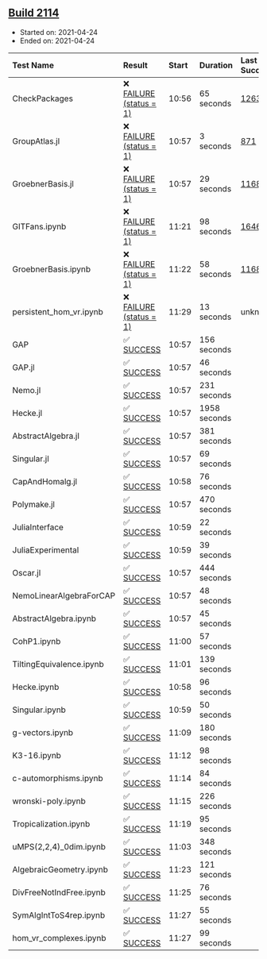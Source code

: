 ## [Build 2114](https://oscarci.mathematik.uni-kl.de/job/oscar-stable/2114/)

* Started on: 2021-04-24
* Ended on: 2021-04-24

| Test Name    | Result | Start | Duration | Last Success | First Failure |
|:-------------|:-------|:------|:---------|:-------------|:--------------|
| CheckPackages | ❌ [FAILURE (status = 1)](https://oscarci.mathematik.uni-kl.de/job/oscar-stable/2114/artifact/logs/build-2114/CheckPackages.log) | 10:56 | 65 seconds | [1263](https://oscarci.mathematik.uni-kl.de/job/oscar-stable/1263/) | [1264](https://oscarci.mathematik.uni-kl.de/job/oscar-stable/1264/) |
| GroupAtlas.jl | ❌ [FAILURE (status = 1)](https://oscarci.mathematik.uni-kl.de/job/oscar-stable/2114/artifact/logs/build-2114/GroupAtlas.jl.log) | 10:57 | 3 seconds | [871](https://oscarci.mathematik.uni-kl.de/job/oscar-stable/871/) | [872](https://oscarci.mathematik.uni-kl.de/job/oscar-stable/872/) |
| GroebnerBasis.jl | ❌ [FAILURE (status = 1)](https://oscarci.mathematik.uni-kl.de/job/oscar-stable/2114/artifact/logs/build-2114/GroebnerBasis.jl.log) | 10:57 | 29 seconds | [1168](https://oscarci.mathematik.uni-kl.de/job/oscar-stable/1168/) | [1169](https://oscarci.mathematik.uni-kl.de/job/oscar-stable/1169/) |
| GITFans.ipynb | ❌ [FAILURE (status = 1)](https://oscarci.mathematik.uni-kl.de/job/oscar-stable/2114/artifact/logs/build-2114/GITFans.ipynb.log) | 11:21 | 98 seconds | [1646](https://oscarci.mathematik.uni-kl.de/job/oscar-stable/1646/) | [1647](https://oscarci.mathematik.uni-kl.de/job/oscar-stable/1647/) |
| GroebnerBasis.ipynb | ❌ [FAILURE (status = 1)](https://oscarci.mathematik.uni-kl.de/job/oscar-stable/2114/artifact/logs/build-2114/GroebnerBasis.ipynb.log) | 11:22 | 58 seconds | [1168](https://oscarci.mathematik.uni-kl.de/job/oscar-stable/1168/) | [1169](https://oscarci.mathematik.uni-kl.de/job/oscar-stable/1169/) |
| persistent_hom_vr.ipynb | ❌ [FAILURE (status = 1)](https://oscarci.mathematik.uni-kl.de/job/oscar-stable/2114/artifact/logs/build-2114/persistent_hom_vr.ipynb.log) | 11:29 | 13 seconds | unknown | unknown |
| GAP | ✅ [SUCCESS](https://oscarci.mathematik.uni-kl.de/job/oscar-stable/2114/artifact/logs/build-2114/GAP.log) | 10:57 | 156 seconds |  |  |
| GAP.jl | ✅ [SUCCESS](https://oscarci.mathematik.uni-kl.de/job/oscar-stable/2114/artifact/logs/build-2114/GAP.jl.log) | 10:57 | 46 seconds |  |  |
| Nemo.jl | ✅ [SUCCESS](https://oscarci.mathematik.uni-kl.de/job/oscar-stable/2114/artifact/logs/build-2114/Nemo.jl.log) | 10:57 | 231 seconds |  |  |
| Hecke.jl | ✅ [SUCCESS](https://oscarci.mathematik.uni-kl.de/job/oscar-stable/2114/artifact/logs/build-2114/Hecke.jl.log) | 10:57 | 1958 seconds |  |  |
| AbstractAlgebra.jl | ✅ [SUCCESS](https://oscarci.mathematik.uni-kl.de/job/oscar-stable/2114/artifact/logs/build-2114/AbstractAlgebra.jl.log) | 10:57 | 381 seconds |  |  |
| Singular.jl | ✅ [SUCCESS](https://oscarci.mathematik.uni-kl.de/job/oscar-stable/2114/artifact/logs/build-2114/Singular.jl.log) | 10:57 | 69 seconds |  |  |
| CapAndHomalg.jl | ✅ [SUCCESS](https://oscarci.mathematik.uni-kl.de/job/oscar-stable/2114/artifact/logs/build-2114/CapAndHomalg.jl.log) | 10:58 | 76 seconds |  |  |
| Polymake.jl | ✅ [SUCCESS](https://oscarci.mathematik.uni-kl.de/job/oscar-stable/2114/artifact/logs/build-2114/Polymake.jl.log) | 10:57 | 470 seconds |  |  |
| JuliaInterface | ✅ [SUCCESS](https://oscarci.mathematik.uni-kl.de/job/oscar-stable/2114/artifact/logs/build-2114/JuliaInterface.log) | 10:59 | 22 seconds |  |  |
| JuliaExperimental | ✅ [SUCCESS](https://oscarci.mathematik.uni-kl.de/job/oscar-stable/2114/artifact/logs/build-2114/JuliaExperimental.log) | 10:59 | 39 seconds |  |  |
| Oscar.jl | ✅ [SUCCESS](https://oscarci.mathematik.uni-kl.de/job/oscar-stable/2114/artifact/logs/build-2114/Oscar.jl.log) | 10:57 | 444 seconds |  |  |
| NemoLinearAlgebraForCAP | ✅ [SUCCESS](https://oscarci.mathematik.uni-kl.de/job/oscar-stable/2114/artifact/logs/build-2114/NemoLinearAlgebraForCAP.log) | 10:57 | 48 seconds |  |  |
| AbstractAlgebra.ipynb | ✅ [SUCCESS](https://oscarci.mathematik.uni-kl.de/job/oscar-stable/2114/artifact/logs/build-2114/AbstractAlgebra.ipynb.log) | 10:57 | 45 seconds |  |  |
| CohP1.ipynb | ✅ [SUCCESS](https://oscarci.mathematik.uni-kl.de/job/oscar-stable/2114/artifact/logs/build-2114/CohP1.ipynb.log) | 11:00 | 57 seconds |  |  |
| TiltingEquivalence.ipynb | ✅ [SUCCESS](https://oscarci.mathematik.uni-kl.de/job/oscar-stable/2114/artifact/logs/build-2114/TiltingEquivalence.ipynb.log) | 11:01 | 139 seconds |  |  |
| Hecke.ipynb | ✅ [SUCCESS](https://oscarci.mathematik.uni-kl.de/job/oscar-stable/2114/artifact/logs/build-2114/Hecke.ipynb.log) | 10:58 | 96 seconds |  |  |
| Singular.ipynb | ✅ [SUCCESS](https://oscarci.mathematik.uni-kl.de/job/oscar-stable/2114/artifact/logs/build-2114/Singular.ipynb.log) | 10:59 | 50 seconds |  |  |
| g-vectors.ipynb | ✅ [SUCCESS](https://oscarci.mathematik.uni-kl.de/job/oscar-stable/2114/artifact/logs/build-2114/g-vectors.ipynb.log) | 11:09 | 180 seconds |  |  |
| K3-16.ipynb | ✅ [SUCCESS](https://oscarci.mathematik.uni-kl.de/job/oscar-stable/2114/artifact/logs/build-2114/K3-16.ipynb.log) | 11:12 | 98 seconds |  |  |
| c-automorphisms.ipynb | ✅ [SUCCESS](https://oscarci.mathematik.uni-kl.de/job/oscar-stable/2114/artifact/logs/build-2114/c-automorphisms.ipynb.log) | 11:14 | 84 seconds |  |  |
| wronski-poly.ipynb | ✅ [SUCCESS](https://oscarci.mathematik.uni-kl.de/job/oscar-stable/2114/artifact/logs/build-2114/wronski-poly.ipynb.log) | 11:15 | 226 seconds |  |  |
| Tropicalization.ipynb | ✅ [SUCCESS](https://oscarci.mathematik.uni-kl.de/job/oscar-stable/2114/artifact/logs/build-2114/Tropicalization.ipynb.log) | 11:19 | 95 seconds |  |  |
| uMPS(2,2,4)_0dim.ipynb | ✅ [SUCCESS](https://oscarci.mathematik.uni-kl.de/job/oscar-stable/2114/artifact/logs/build-2114/uMPS-2-2-4-_0dim.ipynb.log) | 11:03 | 348 seconds |  |  |
| AlgebraicGeometry.ipynb | ✅ [SUCCESS](https://oscarci.mathematik.uni-kl.de/job/oscar-stable/2114/artifact/logs/build-2114/AlgebraicGeometry.ipynb.log) | 11:23 | 121 seconds |  |  |
| DivFreeNotIndFree.ipynb | ✅ [SUCCESS](https://oscarci.mathematik.uni-kl.de/job/oscar-stable/2114/artifact/logs/build-2114/DivFreeNotIndFree.ipynb.log) | 11:25 | 76 seconds |  |  |
| SymAlgIntToS4rep.ipynb | ✅ [SUCCESS](https://oscarci.mathematik.uni-kl.de/job/oscar-stable/2114/artifact/logs/build-2114/SymAlgIntToS4rep.ipynb.log) | 11:27 | 55 seconds |  |  |
| hom_vr_complexes.ipynb | ✅ [SUCCESS](https://oscarci.mathematik.uni-kl.de/job/oscar-stable/2114/artifact/logs/build-2114/hom_vr_complexes.ipynb.log) | 11:27 | 99 seconds |  |  |
